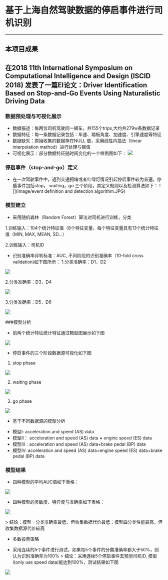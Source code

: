 # 基于上海自然驾驶数据的停启事件进行司机识别
---
## 本项目成果
在2018 11th International Symposium on Computational Intelligence and Design (ISCID 2018) 发表了一篇EI论文：Driver Identification Based on Stop-and-Go Events Using Naturalistic Driving Data
---
### 数据预处理与可视化展示
- 数据描述：每两位司机驾驶同一辆车，共155个trips,大约共279w条数据记录
- 数据特征：每一条数据记录包括：车速、踏板角度、加速度、引擎速度等特征
- 数据缺失：原始收集的数据存在NULL 值，采用线性内插法（linear interpolation method）进行处理与赋值
- 可视化展示：部分数据特征随时间变化的一个样例图如下：
![](Image/data_visualization.png)
### 停启事件（stop-and-go）定义
- 在一次驾驶事件中，遇到交通拥堵或者红绿灯情况引起停启事件较为普遍，停启事件包括stop， waiting，go 三个阶段，其定义规则以及检测算法如下：
![](Image/event definition and detection algorithm.JPG)
### 模型建立
- 采用随机森林（Random Forest）算法对司机进行训练，分类

1.训练输入：104个统计特征值（8个特征变量，每个特征变量具有13个统计特征值（MIN, MAX, MEAN, SD...）

2.训练输入：司机ID

- 识别准确率评判标准：AUC, 不同阶段的识别准确率（10-fold cross validation)如下图所示：
1.分类准确率：D1，D2

![](Image/classification1.PNG)

2.分类准确率：D3，D4

![](Image/classification2.PNG)

3.分类准确率：D5，D6

![](Image/classification3.PNG)

###模型分析
- 前两个统计特征统计特征通过箱型图展示如下图

![](Image/box_picture.PNG)

- 停启事件的三个阶段数据源可视化如下图
1. stop phase

![](Image/operation1.PNG)

2. waiting phase

![](Image/operation2.PNG)

3. go phase

![](Image/operation3.PNG)

- 基于不同数据源的模型分析
 * 模型I: acceleration and speed (AS) data
 * 模型II： acceleration and speed (AS) data **+** engine speed (ES) data
 * 模型III：acceleration and speed (AS) data+brake pedal (BP) data
 * 模型IV:  acceleration and speed (AS) data+engine speed (ES) data+brake pedal (BP) data

### 模型结果
* 四种模型的平均AUC值如下表格：

![](Image/average_auc.JPG)

* 四种模型的灵敏度、特异度与准确率如下表格：

![](Image/classification_performance.JPG)

&gt; 结论：模型一分类准确率最低，但收集数据代价最低；模型四分类性能最高，但收集数据源代价较高
* 多数投票策略
 - 采用连续的5个事件进行测试，如果每5个事件的分类准确率都大于50%，则认为识别准确率为100%
 &gt; 结论：采用连续5个停启事件去预测司机ID, 模型I(only use speed data)能达到100%，测试结果如下图
 
 ![](Image/voting_strategy.JPG)
